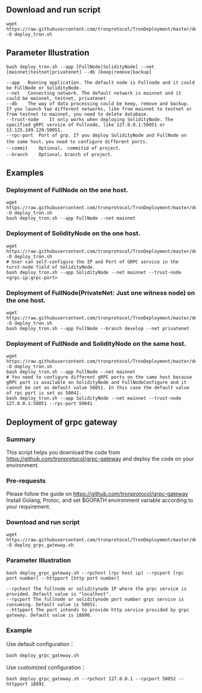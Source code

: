 ## Download and run script

```shell
wget https://raw.githubusercontent.com/tronprotocol/TronDeployment/master/deploy_tron.sh -O deploy_tron.sh
```

## Parameter Illustration

```shell
bash deploy_tron.sh --app [FullNode|SolidityNode] --net [mainnet|testnet|privatenet] --db [keep|remove|backup] 

--app	Running application. The default node is Fullnode and it could be FullNode or SolidityNode.
--net	Connecting network. The default network is mainnet and it could be mainnet, testnet, privatenet .
--db	The way of data processing could be keep, remove and backup. If you launch two different networks, like from mainnet to testnet or from testnet to mainnet, you need to delete database. 
--trust-node	It only works when deploying SolidityNode. The specified gRPC service of Fullnode, like 127.0.0.1:50051 or 13.125.249.129:50051.
--rpc-port	Port of grp. If you deploy SolidityNode and FullNode on the same host，you need to configure different ports.
--commit	Optional， commitid of project.
--branch	Optional，branch of project.
```

## Examples

### Deployment of FullNode on the one host.

```shell
wget https://raw.githubusercontent.com/tronprotocol/TronDeployment/master/deploy_tron.sh -O deploy_tron.sh
bash deploy_tron.sh --app FullNode --net mainnet
```

### Deployment of SolidityNode on the one host.

```shell
wget https://raw.githubusercontent.com/tronprotocol/TronDeployment/master/deploy_tron.sh -O deploy_tron.sh
# User can self-configure the IP and Port of GRPC service in the turst-node field of SolidityNode.
bash deploy_tron.sh --app SolidityNode --net mainnet --trust-node <grpc-ip:grpc-port>
```

### Deployment of FullNode(PrivateNet: Just one witness node) on the one host.

```shell
wget https://raw.githubusercontent.com/tronprotocol/TronDeployment/master/deploy_tron.sh -O deploy_tron.sh
bash deploy_tron.sh --app FullNode --branch develop --net privatenet
```
### Deployment of FullNode and SolidityNode on the same host.

```shell
wget https://raw.githubusercontent.com/tronprotocol/TronDeployment/master/deploy_tron.sh -O deploy_tron.sh
bash deploy_tron.sh --app FullNode --net mainnet
# You need to configure different gRPC ports on the same host because gRPC port is available on SolidityNode and FullNodeConfigure and it cannot be set as default value 50051. In this case the default value of rpc port is set as 50041. 
bash deploy_tron.sh --app SolidityNode --net mainnet --trust-node 127.0.0.1:50051 --rpc-port 50041
```

## Deployment of grpc gateway

### Summary
This script helps you download the code from https://github.com/tronprotocol/grpc-gateway and deploy the code on your environment.
### Pre-requests
Please follow the guide on https://github.com/tronprotocol/grpc-gateway 
Install Golang, Protoc, and set $GOPATH environment variable according to your requirement.
### Download and run script
```shell
wget https://raw.githubusercontent.com/tronprotocol/TronDeployment/master/deploy_grpc_gateway.sh -O deploy_grpc_gateway.sh
```
### Parameter Illustration
```shell
bash deploy_grpc_gateway.sh --rpchost [rpc host ip] --rpcport [rpc port number] --httpport [http port number] 

--rpchost The fullnode or soliditynode IP where the grpc service is provided. Default value is "localhost".
--rpcport The fullnode or soliditynode port number grpc service is consuming. Default value is 50051.
--httpport The port intends to provide http service provided by grpc gateway. Default value is 18890.
```
### Example
Use default configuration：
```shell
bash deploy_grpc_gateway.sh
```
Use customized configuration：
```shell
bash deploy_grpc_gateway.sh --rpchost 127.0.0.1 --rpcport 50052 --httpport 18891
```
